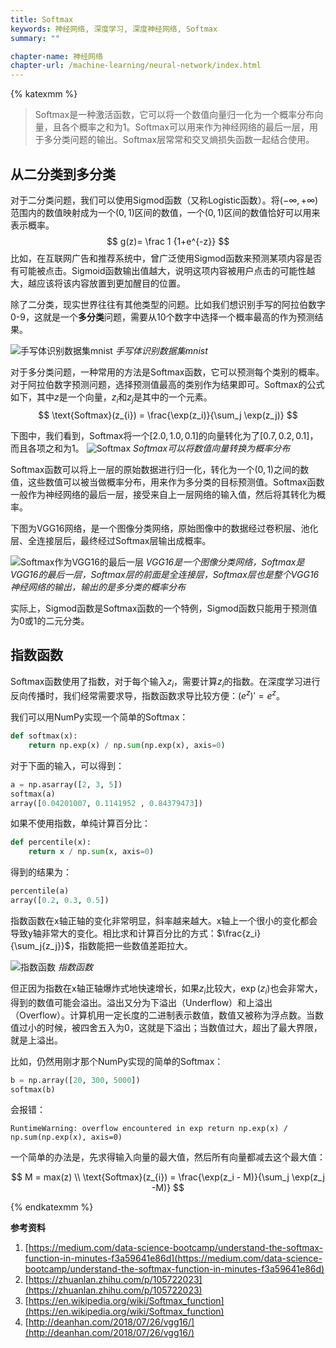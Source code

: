```yaml
---
title: Softmax
keywords: 神经网络, 深度学习, 深度神经网络, Softmax
summary: ""

chapter-name: 神经网络
chapter-url: /machine-learning/neural-network/index.html
---
```


{% katexmm %}

> Softmax是一种激活函数，它可以将一个数值向量归一化为一个概率分布向量，且各个概率之和为1。Softmax可以用来作为神经网络的最后一层，用于多分类问题的输出。Softmax层常常和交叉熵损失函数一起结合使用。

## 从二分类到多分类

对于二分类问题，我们可以使用Sigmod函数（又称Logistic函数）。将$(-\infty, +\infty)$范围内的数值映射成为一个$(0,1)$区间的数值，一个$(0,1)$区间的数值恰好可以用来表示概率。
$$
g(z)= \frac 1 {1+e^{-z}}
$$
比如，在互联网广告和推荐系统中，曾广泛使用Sigmod函数来预测某项内容是否有可能被点击。Sigmoid函数输出值越大，说明这项内容被用户点击的可能性越大，越应该将该内容放置到更加醒目的位置。

除了二分类，现实世界往往有其他类型的问题。比如我们想识别手写的阿拉伯数字0-9，这就是一个**多分类**问题，需要从10个数字中选择一个概率最高的作为预测结果。

![手写体识别数据集mnist](http://aixingqiu-1258949597.cos.ap-beijing.myqcloud.com/2020-08-05-073407.png)
*手写体识别数据集mnist*

对于多分类问题，一种常用的方法是Softmax函数，它可以预测每个类别的概率。对于阿拉伯数字预测问题，选择预测值最高的类别作为结果即可。Softmax的公式如下，其中$z$是一个向量，$z_i$和$z_j$是其中的一个元素。
$$
\text{Softmax}(z_{i}) = \frac{\exp(z_i)}{\sum_j \exp(z_j)}
$$

下图中，我们看到，Softmax将一个$[2.0, 1.0, 0.1]$的向量转化为了$[0.7, 0.2, 0.1]$，而且各项之和为1。
![Softmax](http://aixingqiu-1258949597.cos.ap-beijing.myqcloud.com/2020-08-05-073415.png)
*Softmax可以将数值向量转换为概率分布*

Softmax函数可以将上一层的原始数据进行归一化，转化为一个$(0,1)$之间的数值，这些数值可以被当做概率分布，用来作为多分类的目标预测值。Softmax函数一般作为神经网络的最后一层，接受来自上一层网络的输入值，然后将其转化为概率。

下图为VGG16网络，是一个图像分类网络，原始图像中的数据经过卷积层、池化层、全连接层后，最终经过Softmax层输出成概率。

![Softmax作为VGG16的最后一层](http://aixingqiu-1258949597.cos.ap-beijing.myqcloud.com/2020-08-05-073421.png)
*VGG16是一个图像分类网络，Softmax是VGG16的最后一层，Softmax层的前面是全连接层，Softmax层也是整个VGG16神经网络的输出，输出的是多分类的概率分布*

实际上，Sigmod函数是Softmax函数的一个特例，Sigmod函数只能用于预测值为0或1的二元分类。

## 指数函数

Softmax函数使用了指数，对于每个输入$z_i$，需要计算$z_i$的指数。在深度学习进行反向传播时，我们经常需要求导，指数函数求导比较方便：$(e^z)' = e^z$。

我们可以用NumPy实现一个简单的Softmax：

```python
def softmax(x):
    return np.exp(x) / np.sum(np.exp(x), axis=0)
```

对于下面的输入，可以得到：

```python
a = np.asarray([2, 3, 5]) 
softmax(a)
array([0.04201007, 0.1141952 , 0.84379473])
```

如果不使用指数，单纯计算百分比：

```python
def percentile(x):
    return x / np.sum(x, axis=0)
```

得到的结果为：

```python
percentile(a)
array([0.2, 0.3, 0.5])
```

指数函数在x轴正轴的变化非常明显，斜率越来越大。x轴上一个很小的变化都会导致y轴非常大的变化。相比求和计算百分比的方式：$\frac{z_i}{\sum_j{z_j}}$，指数能把一些数值差距拉大。

![指数函数](http://aixingqiu-1258949597.cos.ap-beijing.myqcloud.com/2020-08-05-073428.png)
*指数函数*

但正因为指数在x轴正轴爆炸式地快速增长，如果$z_i$比较大，$\exp(z_i)$也会非常大，得到的数值可能会溢出。溢出又分为下溢出（Underflow）和上溢出（Overflow）。计算机用一定长度的二进制表示数值，数值又被称为浮点数。当数值过小的时候，被四舍五入为0，这就是下溢出；当数值过大，超出了最大界限，就是上溢出。

比如，仍然用刚才那个NumPy实现的简单的Softmax：

```python
b = np.array([20, 300, 5000])
softmax(b)
```

会报错：

```
RuntimeWarning: overflow encountered in exp return np.exp(x) / np.sum(np.exp(x), axis=0)
```

一个简单的办法是，先求得输入向量的最大值，然后所有向量都减去这个最大值：

$$
M = max(z) \\
\text{Softmax}(z_{i}) = \frac{\exp(z_i - M)}{\sum_j \exp(z_j -M)}
$$

{% endkatexmm %}

**参考资料**

1. [https://medium.com/data-science-bootcamp/understand-the-softmax-function-in-minutes-f3a59641e86d](https://medium.com/data-science-bootcamp/understand-the-softmax-function-in-minutes-f3a59641e86d)
2. [https://zhuanlan.zhihu.com/p/105722023](https://zhuanlan.zhihu.com/p/105722023)
3. [https://en.wikipedia.org/wiki/Softmax_function](https://en.wikipedia.org/wiki/Softmax_function)
4. [http://deanhan.com/2018/07/26/vgg16/](http://deanhan.com/2018/07/26/vgg16/)